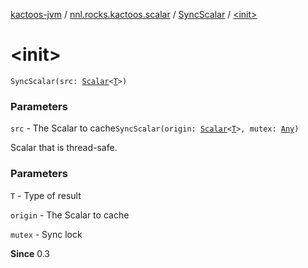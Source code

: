 [kactoos-jvm](../../index.md) / [nnl.rocks.kactoos.scalar](../index.md) / [SyncScalar](index.md) / [&lt;init&gt;](./-init-.md)

# &lt;init&gt;

`SyncScalar(src: `[`Scalar`](../../nnl.rocks.kactoos/-scalar/index.md)`<`[`T`](index.md#T)`>)`

### Parameters

`src` - The Scalar to cache`SyncScalar(origin: `[`Scalar`](../../nnl.rocks.kactoos/-scalar/index.md)`<`[`T`](index.md#T)`>, mutex: `[`Any`](https://kotlinlang.org/api/latest/jvm/stdlib/kotlin/-any/index.html)`)`

Scalar that is thread-safe.

### Parameters

`T` - Type of result

`origin` - The Scalar to cache

`mutex` - Sync lock

**Since**
0.3

